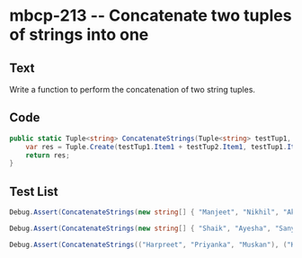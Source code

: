 # mbcp-213 -- Concatenate two tuples of strings into one

## Text

Write a function to perform the concatenation of two string tuples.

## Code

```csharp
public static Tuple<string> ConcatenateStrings(Tuple<string> testTup1, Tuple<string> testTup2) {
    var res = Tuple.Create(testTup1.Item1 + testTup2.Item1, testTup1.Item2 + testTup2.Item2);
    return res;
}
```

## Test List

```csharp
Debug.Assert(ConcatenateStrings(new string[] { "Manjeet", "Nikhil", "Akshat" }, new string[] { " Singh", " Meherwal", " Garg" }).SequenceEqual(new string[] { "Manjeet Singh", "Nikhil Meherwal", "Akshat Garg" }));
```

```csharp
Debug.Assert(ConcatenateStrings(new string[] { "Shaik", "Ayesha", "Sanya" }, new string[] { " Dawood", " Begum", " Singh" }) == new string[] { "Shaik Dawood", "Ayesha Begum", "Sanya Singh" });
```

```csharp
Debug.Assert(ConcatenateStrings(("Harpreet", "Priyanka", "Muskan"), ("Kour", " Agarwal", "Sethi")) == ("HarpreetKour", "Priyanka Agarwal", "MuskanSethi"));
```
